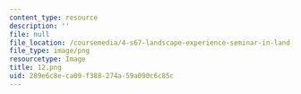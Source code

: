 ```yaml
---
content_type: resource
description: ''
file: null
file_location: /coursemedia/4-s67-landscape-experience-seminar-in-land-art-fall-2016/289e6c8eca09f388274a59a090c6c85c_12.png
file_type: image/png
resourcetype: Image
title: 12.png
uid: 289e6c8e-ca09-f388-274a-59a090c6c85c
---
```

